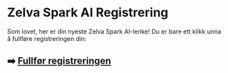 # Zelva Spark AI Registrering

Som lovet, her er din nyeste Zelva Spark AI-lenke! Du er bare ett klikk unna å fullføre registreringen din:

## ➡️ [Fullfør registreringen](https://t.co/QxYnn27kRu)